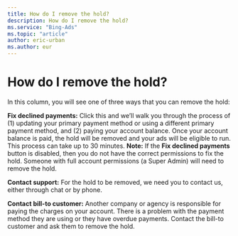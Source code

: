 ```yaml
---
title: How do I remove the hold?
description: How do I remove the hold?
ms.service: "Bing-Ads"
ms.topic: "article"
author: eric-urban
ms.author: eur
---
```


# How do I remove the hold?

In this column, you will see one of three ways that you can remove the hold:

**Fix declined payments:**  Click this and we’ll walk you through the process of (1) updating your primary payment method or using a different primary payment method, and (2) paying your account balance. Once your account balance is paid, the hold will be removed and your ads will be eligible to run. This process can take up to 30 minutes. **Note:** If the **Fix declined payments** button is disabled, then you do not have the correct permissions to fix the hold. Someone with full account permissions (a Super Admin) will need to remove the hold.

**Contact support:**  For the hold to be removed, we need you to contact us, either through chat or by phone.

**Contact bill-to customer:**  Another company or agency is responsible for paying the charges on your account. There is a problem with the payment method they are using or they have overdue payments. Contact the bill-to customer and ask them to remove the hold.


